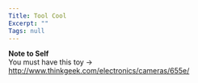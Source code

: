 ```yaml
---
Title: Tool Cool
Excerpt: ""
Tags: null
---
```

<div class="Section1"> <p><b><span style='; font-weight:bold'>Note to Self</span></b><br /> You must have this toy -&gt; <a href="http://www.thinkgeek.com/electronics/cameras/655e/">http://www.thinkgeek.com/electronics/cameras/655e/</a></p> <p>&nbsp;</p> <p>&nbsp;</p></div>